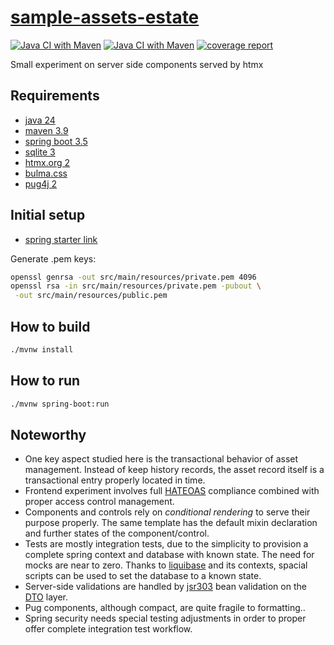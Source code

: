 # [sample-assets-estate][repo]

[![Java CI with Maven](https://github.com/sombriks/sample-assets-estate/actions/workflows/maven.yml/badge.svg)](https://github.com/sombriks/sample-assets-estate/actions/workflows/maven.yml)
[![Java CI with Maven](https://gitlab.com/sombriks/sample-assets-estate/badges/main/pipeline.svg)][gitlab]
[![coverage report](https://gitlab.com/sombriks/sample-assets-estate/badges/main/coverage.svg?job=build-job)][gitlab]

Small experiment on server side components served by htmx

## Requirements

- [java 24][java]
- [maven 3.9][maven]
- [spring boot 3.5][spring-boot]
- [sqlite 3][sqlite]
- [htmx.org 2][htmx]
- [bulma.css][bulma]
- [pug4j 2][pug]

## Initial setup

- [spring starter link][initializr]

Generate .pem keys:

```bash
openssl genrsa -out src/main/resources/private.pem 4096
openssl rsa -in src/main/resources/private.pem -pubout \
 -out src/main/resources/public.pem
```

## How to build

```bash
./mvnw install 
```

## How to run

```bash
./mvnw spring-boot:run
```

## Noteworthy

- One key aspect studied here is the transactional behavior of asset management.
  Instead of keep history records, the asset record itself is a transactional
  entry properly located in time.
- Frontend experiment involves full [HATEOAS][hateoas] compliance combined with
  proper access control management.
- Components and controls rely on _conditional rendering_ to serve their purpose
  properly. The same template has the default mixin declaration and further
  states of the component/control.
- Tests are mostly integration tests, due to the simplicity to provision a
  complete spring context and database with known state. The need for mocks are
  near to zero. Thanks to [liquibase][liquibase] and its contexts, spacial
  scripts can be used to set the database to a known state.
- Server-side validations are handled by [jsr303][jsr303] bean validation on the
  [DTO][dto] layer.
- Pug components, although compact, are quite fragile to formatting..
- Spring security needs special testing adjustments in order to proper offer
  complete integration test workflow.

[repo]: https://github.com/sombriks/sample-assets-estate
[java]: https://dev.java
[maven]: https://maven.apache.org
[spring-boot]: https://spring.io/projects/spring-boot
[sqlite]: https://sqlite.org
[htmx]: https://htmx.org
[bulma]: https://bulma.io
[pug]: https://github.com/neuland/pug4j
[initializr]: https://start.spring.io/#!type=maven-project&language=java&platformVersion=3.5.3&packaging=jar&jvmVersion=24&groupId=sample&artifactId=assets-estate&name=assets-estate&description=Demo%20project%20for%20Spring%20Boot&packageName=sample.assets.estate&dependencies=devtools,liquibase,data-jpa,web,validation,security
[hateoas]: https://htmx.org/essays/hateoas
[liquibase]: https://docs.liquibase.com/home.html
[jsr303]: https://docs.spring.io/spring-boot/reference/io/validation.html
[dto]: https://stackoverflow.com/questions/1051182/what-is-a-data-transfer-object-dto
[gitlab]: https://gitlab.com/sombriks/sample-assets-estate
